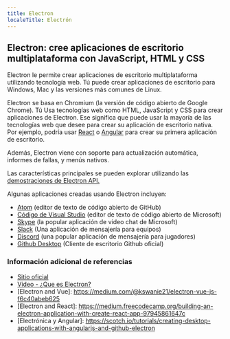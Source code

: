 ```yaml
---
title: Electron
localeTitle: Electrón
---
```

## Electron: cree aplicaciones de escritorio multiplataforma con JavaScript, HTML y CSS

Electron le permite crear aplicaciones de escritorio multiplataforma utilizando tecnología web. Tú puede crear aplicaciones de escritorio para Windows, Mac y las versiones más comunes de Linux.

Electron se basa en Chromium (la versión de código abierto de Google Chrome). Tú Usa tecnologías web como HTML, JavaScript y CSS para crear aplicaciones de Electron. Ese significa que puede usar la mayoría de las tecnologías web que desee para crear su aplicación de escritorio nativa. Por ejemplo, podría usar [React](https://medium.freecodecamp.org/building-an-electron-application-with-create-react-app-97945861647c) o [Angular](https://scotch.io/tutorials/creating-desktop-applications-with-angularjs-and-github-electron) para crear su primera aplicación de escritorio.

Además, Electron viene con soporte para actualización automática, informes de fallas, y menús nativos.

Las características principales se pueden explorar utilizando las [demostraciones de Electron API.](https://github.com/electron/electron-api-demos)

Algunas aplicaciones creadas usando Electron incluyen:

*   [Atom](https://atom.io/) (editor de texto de código abierto de GitHub)
*   [Código de Visual Studio](https://code.visualstudio.com) (editor de texto de código abierto de Microsoft)
*   [Skype](https://www.skype.com/) (la popular aplicación de video chat de Microsoft)
*   [Slack](https://slack.com/) (Una aplicación de mensajería para equipos)
*   [Discord](https://discordapp.com) (una popular aplicación de mensajería para jugadores)
*   [Github Desktop](https://desktop.github.com/) (Cliente de escritorio Github oficial)

### Información adicional de referencias

*   [Sitio oficial](https://electronjs.org/)
*   [Video - ¿Que es Electron?](https://www.youtube.com/watch?v=8YP_nOCO-4Q&feature=youtu.be)
*   \[Electron and Vue\]: https://medium.com/@kswanie21/electron-vue-js-f6c40abeb625
*   \[Electron and React\]: https://medium.freecodecamp.org/building-an-electron-application-with-create-react-app-97945861647c
*   \[Electrónica y Angular\]: https://scotch.io/tutorials/creating-desktop-applications-with-angularjs-and-github-electron
